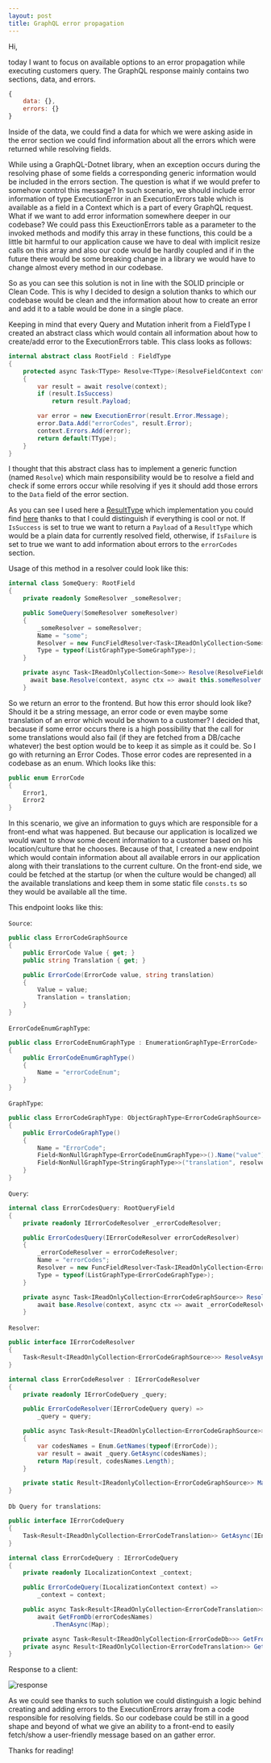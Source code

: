 ```yaml
---
layout: post
title: GraphQL error propagation
---
```


Hi,

today I want to focus on available options to an error propagation while executing customers query. The GraphQL response mainly contains two sections, data, and errors. 

```javascript
{
    data: {},
    errors: {}
}
```

Inside of the data, we could find a data for which we were asking aside in the error section we could find information about all the errors which were returned while resolving fields.
 
While using a GraphQL-Dotnet library, when an exception occurs during the resolving phase of some fields a corresponding generic information would be included in the errors section. The question is what if we would prefer to somehow control this message? In such scenario, we should include error information of type ExecutionError in an ExecutionErrors table which is available as a field in a Context which is a part of every GraphQL request. What if we want to add error information somewhere deeper in our codebase? We could pass this ExeuctionErrors table as a parameter to the invoked methods and modify this array in these functions, this could be a little bit harmful to our application cause we have to deal with implicit resize calls on this array and also our code would be hardly coupled and if in the future there would be some breaking change in a library we would have to change almost every method in our codebase. 

So as you can see this solution is not in line with the SOLID principle or Clean Code. This is why I decided to design a solution thanks to which our codebase would be clean and the information about how to create an error and add it to a table would be done in a single place.

Keeping in mind that every Query and Mutation inherit from a FieldType I created an abstract class which would contain all information about how to create/add error to the ExecutionErrors table. This class looks as follows:

```csharp
internal abstract class RootField : FieldType
{
    protected async Task<TType> Resolve<TType>(ResolveFieldContext context, Func<ResolveFieldContext, Task<Result<TType>>> resolve)
    {
        var result = await resolve(context);
        if (result.IsSuccess)
            return result.Payload;

        var error = new ExecutionError(result.Error.Message);
        error.Data.Add("errorCodes", result.Error);
        context.Errors.Add(error);
        return default(TType);
    }
}
```

I thought that this abstract class has to implement a generic function (named `Resolve`) which main responsibility would be to resolve a field and check if some errors occur while resolving if yes it should add those errors to the `Data` field of the error section.

As you can see I used here a [ResultType](https://github.com/MNie/ResultType) which implementation you could find [here](https://github.com/MNie/ResultType) thanks to that I could distinguish if everything is cool or not. If `IsSuccess` is set to true we want to return a `Payload` of a `ResultType` which would be a plain data for currently resolved field, otherwise, if `IsFailure` is set to true we want to add information about errors to the `errorCodes` section.

Usage of this method in a resolver could look like this:

```csharp
internal class SomeQuery: RootField
{
    private readonly SomeResolver _someResolver;

    public SomeQuery(SomeResolver someResolver)
    {
        _someResolver = someResolver;
        Name = "some";
        Resolver = new FuncFieldResolver<Task<IReadOnlyCollection<Some>>>( Resolve);
        Type = typeof(ListGraphType<SomeGraphType>);
    }

    private async Task<IReadOnlyCollection<Some>> Resolve(ResolveFieldContext context) =>
      await base.Resolve(context, async ctx => await this.someResolver.ResolveAsync());
    }
```

So we return an error to the frontend. But how this error should look like? Should it be a string message, an error code or even maybe some translation of an error which would be shown to a customer? I decided that, because if some error occurs there is a high possibility that the call for some translations would also fail (if they are fetched from a DB/cache whatever) the best option would be to keep it as simple as it could be. So I go with returning an Error Codes. Those error codes are represented in a codebase as an enum. Which looks like this:

```csharp
public enum ErrorCode
{
    Error1,
    Error2
}
```

In this scenario, we give an information to guys which are responsible for a front-end what was happened. But because our application is localized we would want to show some decent information to a customer based on his location/culture that he chooses. Because of that, I created a new endpoint which would contain information about all available errors in our application along with their translations to the current culture. On the front-end side, we could be fetched at the startup (or when the culture would be changed) all the available translations and keep them in some static file `consts.ts` so they would be available all the time.

This endpoint looks like this:

`Source`:
```csharp
public class ErrorCodeGraphSource
{
    public ErrorCode Value { get; }
    public string Translation { get; }

    public ErrorCode(ErrorCode value, string translation)
    {
        Value = value;
        Translation = translation;
    }
}
```

`ErrorCodeEnumGraphType`:
```csharp
public class ErrorCodeEnumGraphType : EnumerationGraphType<ErrorCode>
{
    public ErrorCodeEnumGraphType()
    {
        Name = "errorCodeEnum";
    }
}
```

`GraphType`:

```csharp
public class ErrorCodeGraphType: ObjectGraphType<ErrorCodeGraphSource>
{
    public ErrorCodeGraphType()
    {
        Name = "ErrorCode";
        Field<NonNullGraphType<ErrorCodeEnumGraphType>>().Name("value").Resolve(ctx => ctx.Source.Value);
        Field<NonNullGraphType<StringGraphType>>("translation", resolve: ctx => ctx.Source.Translation);
    }
}
```

`Query`:
```csharp
internal class ErrorCodesQuery: RootQueryField
{
    private readonly IErrorCodeResolver _errorCodeResolver;

    public ErrorCodesQuery(IErrorCodeResolver errorCodeResolver)
    {
        _errorCodeResolver = errorCodeResolver;
        Name = "errorCodes";
        Resolver = new FuncFieldResolver<Task<IReadOnlyCollection<ErrorCodeGraphSource>>>(Resolve);
        Type = typeof(ListGraphType<ErrorCodeGraphType>);
    }

    private async Task<IReadOnlyCollection<ErrorCodeGraphSource>> Resolve(ResolveFieldContext context) =>
        await base.Resolve(context, async ctx => await _errorCodeResolver.ResolveAsync());
    }
```

`Resolver`:
```csharp
public interface IErrorCodeResolver
{
    Task<Result<IReadOnlyCollection<ErrorCodeGraphSource>>> ResolveAsync();
}

internal class ErrorCodeResolver : IErrorCodeResolver
{
    private readonly IErrorCodeQuery _query;

    public ErrorCodeResolver(IErrorCodeQuery query) =>
        _query = query;

    public async Task<Result<IReadOnlyCollection<ErrorCodeGraphSource>>> ResolveAsync()
    {
        var codesNames = Enum.GetNames(typeof(ErrorCode));
        var result = await _query.GetAsync(codesNames);
        return Map(result, codesNames.Length);
    }

    private static Result<IReadonlyCollection<ErrorCodeGraphSource>> Map(Result<IReadOnlyCollection<ErrorCodeTranslation>> translations) => ...
}
```

`Db Query for translations`:

```csharp
public interface IErrorCodeQuery
{
    Task<Result<IReadOnlyCollection<ErrorCodeTranslation>> GetAsync(IEnumerable<string> codes);
}

internal class ErrorCodeQuery : IErrorCodeQuery
{
    private readonly ILocalizationContext _context;

    public ErrorCodeQuery(ILocalizationContext context) =>
        _context = context;

    public async Task<Result<IReadOnlyCollection<ErrorCodeTranslation>>> GetAsync(IEnumerable<string> codes) => 
        await GetFromDb(errorCodesNames)
            .ThenAsync(Map);

    private async Task<Result<IReadOnlyCollection<ErrorCodeDb>>> GetFromDb(IEnumerable<string> codes) => ...
    private async Result<IReadOnlyCollection<ErrorCodeTranslation>> GetFromDb(Result<IReadOnlyCollection<ErrorCodeDb>> dbResult) => ...
}

```

Response to a client:

![response](https://mnie.github.com/img/19-08-2018GraphQLErrorPropagation/response.png)

As we could see thanks to such solution we could distinguish a logic behind creating and adding errors to the ExecutionErrors array from a code responsible for resolving fields. So our codebase could be still in a good shape and beyond of what we give an ability to a front-end to easily fetch/show a user-friendly message based on an gather error.

Thanks for reading!